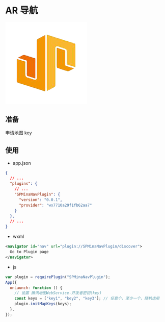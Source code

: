 # AR 导航

![](./logo.jpg)

## 准备

申请地图 key

## 使用

- app.json

```json
{
  // ...
  "plugins": {
    // ...
    "SPMinaNavPlugin": {
      "version": "0.0.1",
      "provider": "wx7710a29f1fb62aa7"
    }
  },
  // ...
}
```

- wxml

```xml
<navigator id="nav" url="plugin://SPMinaNavPlugin/discover">
  Go to Plugin page
</navigator>
```

- js

```js
var plugin = requirePlugin("SPMinaNavPlugin");
App({
  onLaunch: function () {
    // 设置 腾讯地图WebService-开发者密钥(key)
    const keys = ["key1", "key2", "key3"]; // 任意个，至少一个，随机选用
    plugin.initMapKeys(keys);
  },
});
```
